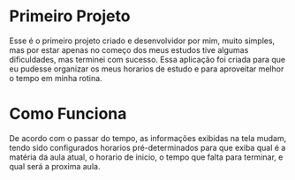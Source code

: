 # Primeiro Projeto
Esse é o primeiro projeto criado e desenvolvidor por mim, muito simples, mas por estar apenas no começo dos meus estudos tive algumas dificuldades, mas terminei com sucesso.
Essa aplicação foi criada para que eu pudesse organizar os meus horarios de estudo e para aproveitar melhor o tempo em minha rotina.
# Como Funciona
De acordo com o passar do tempo, as informações exibidas na tela mudam, tendo sido configurados horarios pré-determinados para que exiba qual é a matéria da aula atual, o horario de inicio, o tempo que falta para terminar, e qual será a proxima aula.
